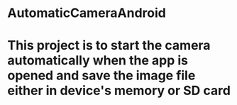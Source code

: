 # AutomaticCameraAndroid
# This project is to start the camera automatically when the app is opened and save the image file either in device's memory or SD card
